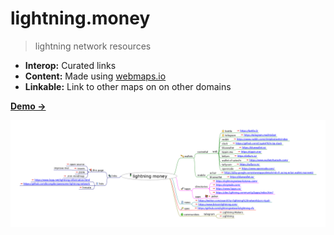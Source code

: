 # lightning.money

> lightning network resources

- **Interop:** Curated links
- **Content:** Made using [webmaps.io](https://webmaps.io/)
- **Linkable:** Link to other maps on on other domains

[**Demo →**](https://https://lightning.money/)


![lightning.money](https://raw.githubusercontent.com/solidpayorg/lightning.money/gh-pages/index.html_files/image.png)
